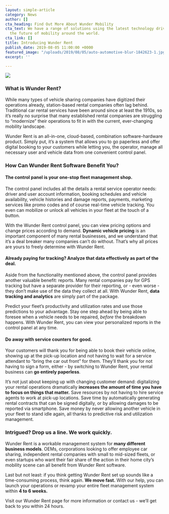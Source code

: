 ```yaml
---
layout: simple-article
category: News
author: []
cta_heading: Find Out More About Wunder Mobility
cta_text: We have a range of solutions using the latest technology driving forward
  the future of mobility around the world.
cta_link: []
title: Introducing Wunder Rent
publish_date: 2019-08-05 11:00:00 +0000
featured_image: "/uploads/2019/08/05/auto-automotive-blur-1842623-1.jpg"
excerpt: ''

---
```

![](/uploads/2019/08/05/auto-automotive-blur-1842623.jpg)

### What is Wunder Rent?

While many types of vehicle sharing companies have digitized their operations already, station-based rental companies often lag behind. Traditional car rental services have been around since at least the 1910s, so it’s really no surprise that many established rental companies are struggling to “modernize” their operations to fit in with the current, ever-changing mobility landscape.

Wunder Rent is an all-in-one, cloud-based, combination software-hardware product. Simply put, it’s a system that allows you to go paperless and offer digital booking to your customers while letting you, the operator, manage all necessary user and vehicle data from one convenient control panel.

### How Can Wunder Rent Software Benefit You?

#### The control panel is your one-stop fleet management shop.

The control panel includes all the details a rental service operator needs: driver and user account information, booking schedules and vehicle availability, vehicle histories and damage reports, payments, marketing services like promo codes and of course real-time vehicle tracking. You even can mobilize or unlock all vehicles in your fleet at the touch of a button.

With the Wunder Rent control panel, you can view pricing options and change prices according to demand. **Dynamic vehicle pricing** is an important component of many rental businesses, and we understand that it’s a deal breaker many companies can’t do without. That’s why all prices are yours to freely determine with Wunder Rent.

#### Already paying for tracking? Analyze that data effectively as part of the deal.

Aside from the functionality mentioned above, the control panel provides another valuable benefit: reports. Many rental companies pay for GPS tracking but have a separate provider for their reporting, or - even worse - they don’t make use of the data they collect at all. With Wunder Rent, **data tracking and analytics** are simply part of the package.

Predict your fleet’s productivity and utilization rates and use those predictions to your advantage. Stay one step ahead by being able to foresee when a vehicle needs to be repaired, _before_ the breakdown happens. With Wunder Rent, you can view your personalized reports in the control panel at any time.

#### Do away with service counters for good.

Your customers will thank you for being able to book their vehicle online, showing up at the pick-up location and not having to wait for a service attendant to “bring the car out front” for them. They’ll thank you for not having to sign a form, either - by switching to Wunder Rent, your rental business can **go entirely paperless**.

It’s not just about keeping up with changing customer demand: digitalizing your rental operations dramatically **increases the amount of time you have to focus on things that matter.** Save resources by not having to hire service agents to work at pick-up locations. Save time by automatically generating rental contracts that can be signed digitally, or by allowing damages to be reported via smartphone. Save money by never allowing another vehicle in your fleet to stand idle again, all thanks to predictive risk and utilization management.

### Intrigued? Drop us a line. We work quickly.

Wunder Rent is a workable management system for **many different business models**. OEMs, corporations looking to offer employee car sharing, independent rental companies with small to mid-sized fleets, or even startups who want their fair share of the action in their home city’s mobility scene can all benefit from Wunder Rent software.

Last but not least: if you think getting Wunder Rent set up sounds like a time-consuming process, think again. **We move fast.** With our help, you can launch your operations or revamp your entire fleet management system within **4 to 6 weeks.**

Visit our Wunder Rent page for more information or contact us - we’ll get back to you within 24 hours.